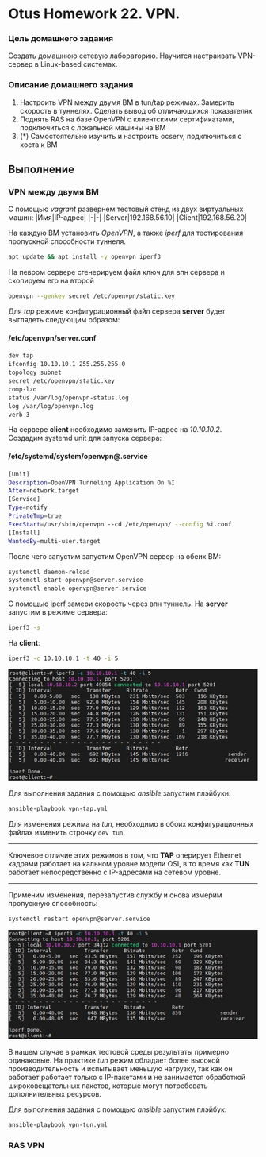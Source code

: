 # Otus Homework 22. VPN.
### Цель домашнего задания
Создать домашнюю сетевую лабораторию. Научится настраивать VPN-сервер в Linux-based системах.
### Описание домашнего задания
1. Настроить VPN между двумя ВМ в tun/tap режимах. Замерить скорость в туннелях. Сделать вывод об отличающихся показателях
2. Поднять RAS на базе OpenVPN с клиентскими сертификатами, подключиться с локальной машины на ВМ
3. (*) Самостоятельно изучить и настроить ocserv, подключиться с хоста к ВМ
## Выполнение
### VPN между двумя ВМ
С помощью _vagrant_ развернем тестовый стенд из двух виртуальных машин:
|Имя|IP-адрес|
|-|-|
|Server|192.168.56.10|
|Client|192.168.56.20|
  
На каждую ВМ установить _OpenVPN_, а также _iperf_ для тестирования пропускной способности туннеля.
```bash
apt update && apt install -y openvpn iperf3
```
На певром сервере сгенерируем файл ключ для впн сервера и скопируем его на второй
```bash
openvpn --genkey secret /etc/openvpn/static.key
```
Для _tap_ режиме конфигурационный файл сервера **server** будет выглядеть следующим образом:
#### /etc/openvpn/server.conf
```bash
dev tap 
ifconfig 10.10.10.1 255.255.255.0 
topology subnet 
secret /etc/openvpn/static.key 
comp-lzo 
status /var/log/openvpn-status.log 
log /var/log/openvpn.log  
verb 3 
```
На сервере **client** необходимо заменить IP-адрес на _10.10.10.2_. Создадим systemd unit для запуска сервера:
#### /etc/systemd/system/openvpn@.service
```bash
[Unit] 
Description=OpenVPN Tunneling Application On %I 
After=network.target 
[Service] 
Type=notify 
PrivateTmp=true 
ExecStart=/usr/sbin/openvpn --cd /etc/openvpn/ --config %i.conf 
[Install] 
WantedBy=multi-user.target
```
После чего запустим запустим OpenVPN сервер на обеих ВМ:
```bash
systemctl daemon-reload
systemctl start openvpn@server.service
systemctl enable openvpn@server.service
```
С помощью iperf замери скорость через впн туннель. На **server** запустим в режиме сервера:
```bash
iperf3 -s
```
На **client**:
```bash
iperf3 -c 10.10.10.1 -t 40 -i 5
```
![iperf1](img/iperf1.jpg)  
  
Для выполнения задания с помощью _ansible_ запустим плэйбуки:
```bash
ansible-playbook vpn-tap.yml
```
Для изменения режима на _tun_, необходимо в обоих конфигурационных файлах изменить строчку `dev tun`.  

---
Ключевое отличие этих режимов в том, что **TAP** оперирует Ethernet кадрами работает на кальном уровне модели OSI, в то время как **TUN** работает непосредственно с IP-адресами на сетевом уровне.

---
Применим изменения, перезапустив службу и снова измерим пропускную способность:
```bash
systemctl restart openvpn@server.service
```
![iperf2](img/iperf2.jpg)

В нашем случае в рамках тестовой среды результаты примерно одинаковые. На практике _tun_ режим обладает более высокой производительность и испытывает меньшую нагрузку, так как он работает работает только с IP-пакетами и не занимается обработкой широковещательных пакетов, которые могут потребовать дополнительных ресурсов.

Для выполнения задания с помощью _ansible_ запустим плэйбук:
```bash
ansible-playbook vpn-tun.yml
```
### RAS VPN

